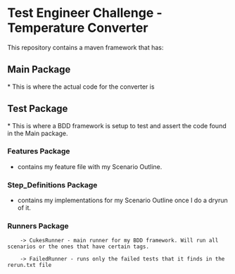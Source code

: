 # Test Engineer Challenge - Temperature Converter

This repository contains a maven framework that has:
  
## Main Package 
\* This is where the actual code for the converter is

## Test Package 
\* This is where a BDD framework is setup to test and assert the code found in the Main package.

  ### Features Package 
  - contains my feature file with my Scenario Outline.
  
  ### Step_Definitions Package 
  - contains my implementations for my Scenario Outline once I do a dryrun of it.
  
  ### Runners Package
        -> CukesRunner - main runner for my BDD framework. Will run all scenarios or the ones that have certain tags. 
        
        -> FailedRunner - runs only the failed tests that it finds in the rerun.txt file
      
